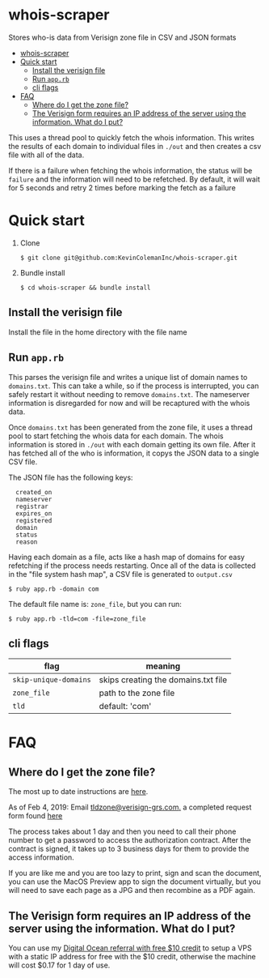 # whois-scraper

Stores who-is data from Verisign zone file in CSV and JSON formats

- [whois-scraper](#whois-scraper)
- [Quick start](#quick-start)
  - [Install the verisign file](#install-the-verisign-file)
  - [Run `app.rb`](#run-apprb)
  - [cli flags](#cli-flags)
- [FAQ](#faq)
  - [Where do I get the zone file?](#where-do-i-get-the-zone-file)
  - [The Verisign form requires an IP address of the server using the information. What do I put?](#the-verisign-form-requires-an-ip-address-of-the-server-using-the-information-what-do-i-put)

This uses a thread pool to quickly fetch the whois information. This writes the results of each domain to individual files in `./out` and then creates a csv file with all of the data.

If there is a failure when fetching the whois information, the status will be `failure` and the information will need to be refetched. By default, it will wait for 5 seconds and retry 2 times before marking the fetch as a failure

# Quick start

1. Clone

   `$ git clone git@github.com:KevinColemanInc/whois-scraper.git`

2. Bundle install

   `$ cd whois-scraper && bundle install`

## Install the verisign file

Install the file in the home directory with the file name

## Run `app.rb`

This parses the verisign file and writes a unique list of domain names to `domains.txt`. This can take a while, so if the process is interrupted, you can safely restart it without needing to remove `domains.txt`. The nameserver information is disregarded for now and will be recaptured with the whois data.

Once `domains.txt` has been generated from the zone file, it uses a thread pool to start fetching the whois data for each domain. The whois information is stored in `./out` with each domain getting its own file. After it has fetched all of the who is information, it copys the JSON data to a single CSV file.

The JSON file has the following keys:

```
  created_on
  nameserver
  registrar
  expires_on
  registered
  domain
  status
  reason
```

Having each domain as a file, acts like a hash map of domains for easy refetching if the process needs restarting. Once all of the data is collected in the "file system hash map", a CSV file is generated to `output.csv`

`$ ruby app.rb -domain com`

The default file name is: `zone_file`, but you can run:

`$ ruby app.rb -tld=com -file=zone_file`

## cli flags
flag|meaning|
---|---|
`skip-unique-domains` | skips creating the domains.txt file
`zone_file` | path to the zone file
`tld` | default: 'com'

# FAQ

## Where do I get the zone file?

The most up to date instructions are [here](https://www.verisign.com/en_US/channel-resources/domain-registry-products/zone-file/index.xhtml).

As of Feb 4, 2019: Email [tldzone@verisign-grs.com.](mailTo:tldzone@verisign-grs.com.) a completed request form found [here](https://www.verisign.com/assets/zonefile_access_request_form.pdf)

The process takes about 1 day and then you need to call their phone number to get a password to access the authorization contract. After the contract is signed, it takes up to 3 business days for them to provide the access information.

If you are like me and you are too lazy to print, sign and scan the document, you can use the MacOS Preview app to sign the document virtually, but you will need to save each page as a JPG and then recombine as a PDF again.

## The Verisign form requires an IP address of the server using the information. What do I put?

You can use my [Digital Ocean referral with free $10 credit](https://m.do.co/c/1ad1978bee9f) to setup a VPS with a static IP address for free with the $10 credit, otherwise the machine will cost $0.17 for 1 day of use.
